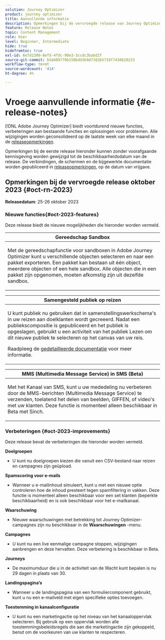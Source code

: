 ```yaml
---
solution: Journey Optimizer
product: journey optimizer
title: Aanvullende informatie
description: Opmerkingen bij de vervroegde release van Journey Optimizer
feature: Release Notes
topic: Content Management
role: User
level: Beginner, Intermediate
hide: true
hidefromtoc: true
exl-id: 6e7d1300-8efd-4fdc-90e3-3ccdc3babd2f
source-git-commit: b5d489779b150bdd3b9d7382b5710f7430620233
workflow-type: tm+mt
source-wordcount: '414'
ht-degree: 4%

---
```


# Vroege aanvullende informatie {#e-release-notes}

[!DNL Adobe Journey Optimizer] biedt voortdurend nieuwe functies, verbeteringen aan bestaande functies en oplossingen voor problemen. Alle wijzigingen worden geconsolideerd op de laatste week van elke maand in de [releaseopmerkingen](release-notes.md).

Opmerkingen bij de eerste release hieronder kunnen zonder voorafgaande kennisgeving worden gewijzigd tot de beschikbaarheidsdatum van de release. De verbindingen, de schermen en de bijgewerkte documentatie worden gepubliceerd in [releaseopmerkingen](release-notes.md), op de datum van vrijgave.

## Opmerkingen bij de vervroegde release oktober 2023 {#oct-rn-2023}

**Releasedatum**: 25-26 oktober 2023

### Nieuwe functies{#oct-2023-features}

Deze release biedt de nieuwe mogelijkheden die hieronder worden vermeld.

<table>
<thead>
<tr>
<th><strong>Gereedschap Sandbox</strong><br/></th>
</tr>
</thead>
<tbody>
<tr>
<td>
<p>Met de gereedschapfunctie voor sandboxen in Adobe Journey Optimizer kunt u verschillende objecten selecteren en naar een pakket exporteren. Een pakket kan bestaan uit één object, meerdere objecten of een hele sandbox. Alle objecten die in een pakket zijn opgenomen, moeten afkomstig zijn uit dezelfde sandbox.</p>
<!--img src="../data/assets/dataset-export-setup.png"-->
<!--p>For more information, refer to the <a href="../audience/get-started-audience-orchestration.md">detailed documentation</a>.</p-->
</td>
</tr>
</tbody>
</table>

<table>
<thead>
<tr>
<th><strong>Samengesteld publiek op reizen</strong><br/></th>
</tr>
</thead>
<tbody>
<tr>
<td>
<p>U kunt publiek nu gebruiken dat in samenstellingswerkschema's in uw reizen aan doelklanten wordt gecreeerd. Nadat een publiekscompositie is gepubliceerd en het publiek is opgeslagen, gebruikt u een activiteit van het publiek Lezen om dit nieuwe publiek te selecteren op het canvas van uw reis.</p>
<!--img src="assets/channel-reports.png"/-->
<p>Raadpleeg de <a href="../audience/get-started-audience-orchestration.md">gedetailleerde documentatie</a> voor meer informatie.</p>
</tr>
</tbody>
</table>


<table>
<thead>
<tr>
<th><strong>MMS (Multimedia Message Service) in SMS (Beta)</strong><br/></th>
</tr>
</thead>
<tbody>
<tr>
<td>
<p>Met het Kanaal van SMS, kunt u uw mededeling nu verbeteren door de MMS-berichten (Multimedia Message Service) te verzenden, toelatend het delen van beelden, GIFFEN, of video's met uw klanten. Deze functie is momenteel alleen beschikbaar in Beta met Sinch.</p>
<!--img src="assets/channel-reports.png"/-->
<!--p>For more information, refer to the <a href="../in-app/get-started-in-app.md">detailed documentation</a>.</p-->
</tr>
</tbody>
</table>

### Verbeteringen {#oct-2023-improvements}

Deze release bevat de verbeteringen die hieronder worden vermeld.

**Doelgroepen**

* U kunt nu doelgroepen kiezen die vanuit een CSV-bestand naar reizen en campagnes zijn geüpload.

**Spamscoring voor e-mails**

* Wanneer u e-mailinhoud simuleert, kunt u met een nieuwe optie controleren hoe de inhoud presteert tegen spamfiltering in vakken. Deze functie is momenteel alleen beschikbaar voor een set klanten (beperkte beschikbaarheid) en is ook beschikbaar voor het e-mailkanaal.

**Waarschuwing**

* Nieuwe waarschuwingen met betrekking tot Journey Optimizer-campagnes zijn nu beschikbaar in de **Waarschuwingen** -menu.

**Campagnes**

* U kunt nu een live eenmalige campagne stoppen, wijzigingen aanbrengen en deze hervatten. Deze verbetering is beschikbaar in Beta.

**Journeys**

* De maximumduur die u in de activiteit van de Wacht kunt bepalen is nu 29 dagen in plaats van 30.

**Landingspagina’s**

* Wanneer u de landingspagina van een formuliercomponent gebruikt, kunt u nu een e-mailveld met eigen specifieke opties toevoegen.

**Toestemming in kanaalconfiguratie**

* U kunt nu een marketingactie op het niveau van het kanaaloppervlak selecteren. Bij gebruik op een oppervlak worden alle toestemmingsbeleidsregels die aan die marketingactie zijn gekoppeld, benut om de voorkeuren van uw klanten te respecteren.
